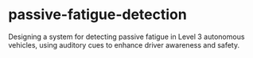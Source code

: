 # passive-fatigue-detection
Designing a system for detecting passive fatigue in Level 3 autonomous vehicles, using auditory cues to enhance driver awareness and safety.
